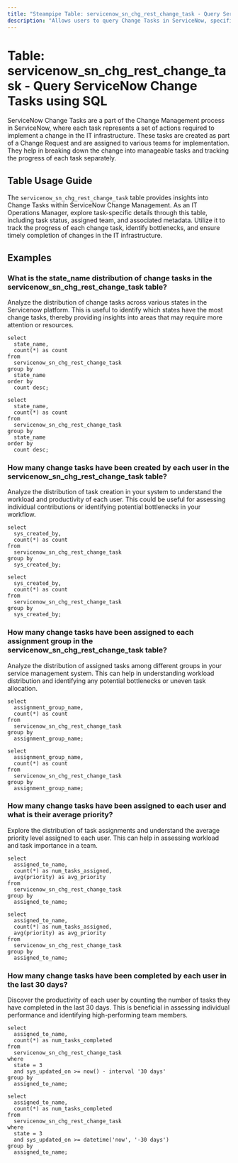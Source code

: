 ```yaml
---
title: "Steampipe Table: servicenow_sn_chg_rest_change_task - Query ServiceNow Change Tasks using SQL"
description: "Allows users to query Change Tasks in ServiceNow, specifically the details related to changes required in an IT infrastructure."
---
```


# Table: servicenow_sn_chg_rest_change_task - Query ServiceNow Change Tasks using SQL

ServiceNow Change Tasks are a part of the Change Management process in ServiceNow, where each task represents a set of actions required to implement a change in the IT infrastructure. These tasks are created as part of a Change Request and are assigned to various teams for implementation. They help in breaking down the change into manageable tasks and tracking the progress of each task separately.

## Table Usage Guide

The `servicenow_sn_chg_rest_change_task` table provides insights into Change Tasks within ServiceNow Change Management. As an IT Operations Manager, explore task-specific details through this table, including task status, assigned team, and associated metadata. Utilize it to track the progress of each change task, identify bottlenecks, and ensure timely completion of changes in the IT infrastructure.

## Examples


### What is the state_name distribution of change tasks in the servicenow_sn_chg_rest_change_task table?
Analyze the distribution of change tasks across various states in the Servicenow platform. This is useful to identify which states have the most change tasks, thereby providing insights into areas that may require more attention or resources.

```sql+postgres
select
  state_name,
  count(*) as count 
from
  servicenow_sn_chg_rest_change_task 
group by
  state_name 
order by
  count desc;
```

```sql+sqlite
select
  state_name,
  count(*) as count 
from
  servicenow_sn_chg_rest_change_task 
group by
  state_name 
order by
  count desc;
```

### How many change tasks have been created by each user in the servicenow_sn_chg_rest_change_task table?
Analyze the distribution of task creation in your system to understand the workload and productivity of each user. This could be useful for assessing individual contributions or identifying potential bottlenecks in your workflow.

```sql+postgres
select
  sys_created_by,
  count(*) as count 
from
  servicenow_sn_chg_rest_change_task 
group by
  sys_created_by;
```

```sql+sqlite
select
  sys_created_by,
  count(*) as count 
from
  servicenow_sn_chg_rest_change_task 
group by
  sys_created_by;
```

### How many change tasks have been assigned to each assignment group in the servicenow_sn_chg_rest_change_task table?
Analyze the distribution of assigned tasks among different groups in your service management system. This can help in understanding workload distribution and identifying any potential bottlenecks or uneven task allocation.

```sql+postgres
select
  assignment_group_name,
  count(*) as count 
from
  servicenow_sn_chg_rest_change_task 
group by
  assignment_group_name;
```

```sql+sqlite
select
  assignment_group_name,
  count(*) as count 
from
  servicenow_sn_chg_rest_change_task 
group by
  assignment_group_name;
```

### How many change tasks have been assigned to each user and what is their average priority?
Explore the distribution of task assignments and understand the average priority level assigned to each user. This can help in assessing workload and task importance in a team.

```sql+postgres
select
  assigned_to_name,
  count(*) as num_tasks_assigned,
  avg(priority) as avg_priority 
from
  servicenow_sn_chg_rest_change_task 
group by
  assigned_to_name;
```

```sql+sqlite
select
  assigned_to_name,
  count(*) as num_tasks_assigned,
  avg(priority) as avg_priority 
from
  servicenow_sn_chg_rest_change_task 
group by
  assigned_to_name;
```

### How many change tasks have been completed by each user in the last 30 days?
Discover the productivity of each user by counting the number of tasks they have completed in the last 30 days. This is beneficial in assessing individual performance and identifying high-performing team members.

```sql+postgres
select
  assigned_to_name,
  count(*) as num_tasks_completed 
from
  servicenow_sn_chg_rest_change_task 
where
  state = 3 
  and sys_updated_on >= now() - interval '30 days' 
group by
  assigned_to_name;
```

```sql+sqlite
select
  assigned_to_name,
  count(*) as num_tasks_completed 
from
  servicenow_sn_chg_rest_change_task 
where
  state = 3 
  and sys_updated_on >= datetime('now', '-30 days') 
group by
  assigned_to_name;
```